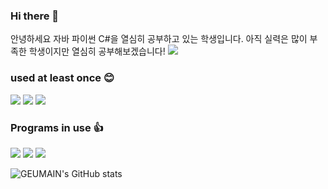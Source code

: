 ### Hi there 👋
안녕하세요
자바 파이썬 C#을 열심히 공부하고 있는 학생입니다.
아직 실력은 많이 부족한 학생이지만 열심히 공부해보겠습니다!
<img src="https://capsule-render.vercel.app/api?type=wave&color=auto&height=500&section=header&text=Welcome!&fontSize=90" />
### used at least once 😊
<img src="https://img.shields.io/badge/Java-F7DF1E?style=for-the-badge&logo=javascript&logoColor=white">
<img src="https://img.shields.io/badge/Python-3776AB?style=for-the-badge&logo=python&logoColor=white">
<img src="https://img.shields.io/badge/csharp-239120?style=for-the-badge&logo=csharp&logoColor=white">


### Programs in use 👍
<img src="https://img.shields.io/badge/eclipseide-2C2255?style=for-the-badge&logo=eclipseide&logoColor=white">
<img src="https://img.shields.io/badge/visualstudio-5C2D91?style=for-the-badge&logo=visualstudio&logoColor=white">
<img src="https://img.shields.io/badge/unity-FFFFFF?style=for-the-badge&logo=unity&logoColor=black">


![GEUMAIN's GitHub stats](https://github-readme-stats.vercel.app/api?username=GEUMAIN&show_icons=true&theme=radical)


<!--
**GEUMAIN/GEUMAIN** is a ✨ _special_ ✨ repository because its `README.md` (this file) appears on your GitHub profile.

- 🔭 I’m currently working on ...
- 🌱 I’m currently learning ...
- 👯 I’m looking to collaborate on ...
- 🤔 I’m looking for help with ...
- 💬 Ask me about ...
- 📫 How to reach me: ...
- 😄 Pronouns: ...
- ⚡ Fun fact: ...
